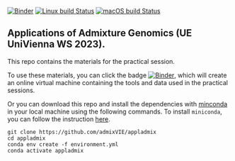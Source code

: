 [![Binder](https://mybinder.org/badge_logo.svg)](https://mybinder.org/v2/gh/admixVIE/appladmix/HEAD)
[![Linux build Status](https://github.com/admixVIE/iNEAL/actions/workflows/ubuntu-build.yml/badge.svg?branch=main)](https://github.com/admixVIE/appladmix/actions)
[![macOS build Status](https://github.com/admixVIE/iNEAL/actions/workflows/macos-build.yml/badge.svg?branch=main)](https://github.com/admixVIE/appladmix/actions)

## Applications of Admixture Genomics (UE UniVienna WS 2023).

This repo contains the materials for the practical session.

To use these materials, you can click the badge [![Binder](https://mybinder.org/badge_logo.svg)](https://mybinder.org/v2/gh/admixVIE/appladmix/HEAD), which will create an online virtual machine containing the tools and data used in the practical sessions.

Or you can download this repo and install the dependencies with [minconda](https://docs.conda.io/en/latest/miniconda.html) in your local machine using the following commands. To install `miniconda`, you can follow the instruction [here](https://conda.io/projects/conda/en/latest/user-guide/install/index.html).
```
git clone https://github.com/admixVIE/appladmix
cd appladmix
conda env create -f environment.yml
conda activate appladmix
```
